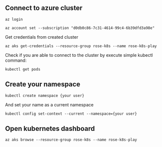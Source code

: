 
## Connect to azure cluster

```
az login 

az account set --subscription "d0db0c86-7c31-4614-99c4-6b39dfd3a98e"
```

Get credentials from created cluster

```
az aks get-credentials --resource-group rose-k8s --name rose-k8s-play
```

Check if you are able to connect to the cluster by execute simple kubectl command:

```
kubectl get pods
```

## Create your namespace

```
kubectl create namespace {your user}
```

And set your name as a current namespace

```
kubectl config set-context --current --namespace={your user}
```

## Open kubernetes dashboard

```
az aks browse --resource-group rose-k8s --name rose-k8s-play
```